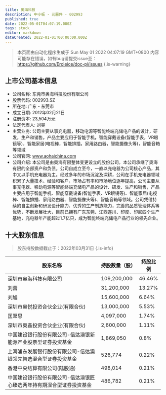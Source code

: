 ```yaml
---
title: 奥海科技
description: 中小板 - 元器件 - 002993
published: true
date: 2022-05-01T04:07:19.000Z
tags: stock
editor: markdown
dateCreated: 2022-01-01T00:00:00.000Z
---
```


> 本页面由自动化程序生成于 Sun May 01 2022 04:07:19 GMT+0800
> 内容可能存在错误，如有bug请提交issue至：https://github.com/Eroleice/doc-pi/issues
{.is-warning}

## 上市公司基本信息
- 公司名称: 东莞市奥海科技股份有限公司
- 股票代码: 002993.SZ
- 所在地: 广东 - 东莞市
- 成立日期: 2012年02月21日
- 注册资本: 23,504万元
- 法定代表人: 刘昊
- 主营业务: 公司主要从事充电器，移动电源等智能终端充储电产品的设计，研发，生产和销售，产品主要应用于智能手机，智能穿戴设备(智能手表，VR眼镜等)，智能家居(电视棒，智能排插，家用路由器，智能摄像头等)，智能音箱等领域
- 公司官网: www.aohaichina.com
- 公司介绍: 本公司是由奥海有限整体变更设立的股份公司，本公司承继了奥海有限的全部资产和负债。公司自成立至今，一直以充电器为公司核心产品，其中又以手机充电器为主。经过多年的市场沉淀及深耕，公司在手机充电器领域积累了大量技术、经验和客户，市场占有率和市场地位逐年提高，公司主要从事充电器、移动电源等智能终端充储电产品的设计、研发、生产和销售，产品主要应用于智能手机、智能穿戴设备(智能手表、VR眼镜等)、智能家居(电视棒、智能排插、家用路由器、智能摄像头等)、智能音箱等领域。公司凭借持续的自主创新和研发设计能力，优秀的生产制造能力，完善的品质管理体系等优势，不断发展壮大，目前已拥有广东东莞、江西遂川、印度、印尼四个生产基地，充电器年产能超过1.7亿只，成为智能终端充储电产品行业的领先企业。


## 十大股东信息
> 股东持股数据截止于：2022年03月31日
{.is-info}

| 股东名称 | 持股数量（股） | 持股比例 |
| --- | --- | --- |
| 深圳市奥海科技有限公司 | 109,200,000 | 46.46% |
| 刘蕾 | 31,200,000 | 13.27% |
| 刘旭 | 15,600,000 | 6.64% |
| 深圳市奥悦投资合伙企业(有限合伙) | 13,000,000 | 5.53% |
| 匡翠思 | 4,097,000 | 1.74% |
| 深圳市奥鑫投资合伙企业(有限合伙) | 2,600,000 | 1.11% |
| 中国建设银行股份有限公司-信达澳银新能源产业股票型证券投资基金 | 1,869,050 | 0.8% |
| 上海浦东发展银行股份有限公司-信达澳银领先智选混合型证券投资基金 | 526,774 | 0.22% |
| 香港中央结算有限公司(陆股通) | 498,014 | 0.21% |
| 中国建设银行股份有限公司-信达澳银匠心臻选两年持有期混合型证券投资基金 | 486,782 | 0.21% |




